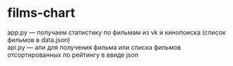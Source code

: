 # films-chart
app.py — получаем статистику по фильмам из vk и кинопоиска (список фильмов в data.json)
<br>api.py — апи для получения фильма или списка фильмов отсортированных по рейтингу в ввиде json
